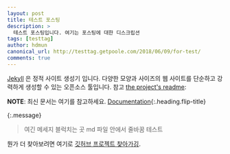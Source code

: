 ```yaml
---
layout: post
title: 테스트 포스팅
description: >
  테스트 포스팅입니다. 여기는 포스팅에 대한 디스크립션
tags: [testtag]
author: hdmun
canonical_url: http://testtag.getpoole.com/2018/06/09/for-test/
comments: true
---
```


[Jekyll](https://jekyllrb.com) 은 정적 사이트 생성기 입니다.
다양한 모양과 사이즈의 웹 사이트를 단순하고 강력하게 생성할 수 있는 오픈소스 툴입니다.
참고 [the project's readme](https://github.com/mojombo/jekyll/blob/master/README.markdown):

**NOTE**: 최신 문서는 여기를 참고하세요. [Documentation][docs]{:.heading.flip-title}

{:.message}
  > 여긴 메세지 블럭치는 곳 
  md 파일 안에서 줄바꿈 테스트


뭔가 더 찾아보려면 여기로 [깃허브 프로젝트 찾아가깅](https://github.com/mojombo/jekyll).

[docs]: ../docs/7.5.1/index.md
